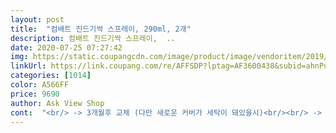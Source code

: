 ```yaml
---
layout: post 
title:  "컴배트 진드기싹 스프레이, 290ml, 2개" 
description: 컴배트 진드기싹 스프레이,  ..
date: 2020-07-25 07:27:42 
img: https://static.coupangcdn.com/image/product/image/vendoritem/2019/03/08/3008833032/f9099824-a64b-47ee-b33c-63f5b6259b32.jpg 
linkUrl: https://link.coupang.com/re/AFFSDP?lptag=AF3600438&subid=ahnPublicAsk&pageKey=52349&itemId=6723689&vendorItemId=3008833032&traceid=V0-113-f90e2452f37f6984 
categories: [1014] 
color: A566FF 
price: 9690 
author: Ask View Shop 
cont:  "<br/> -> 3개월후 교체 (다만 새로운 커버가 세탁이 돼있을시)<br/><br/> -> 가능하나 20일주기로 해주면 더욱 좋을것<br/><br/> -> 시트 제품은 설치하면 진드기가 시트(제품) 위로 모이는것 따로 청소해줄필요는 없고 3개월마다 교체권장<br/><br/> ->스프레이 제품은 사용시 진드기가 사멸하는것이고 새로 생기는 것에 대해서는 20일정도(일반 커버 빨래주기) 시간이 걸리니 20일 주기로 사용 하기를 권장<br/>1.<br/>진드기싹 시트 제품 같은경우는 설치후 3개월간 사용이라고 돼있는데 사체 청소는 언제 해주면 되나요?<br/>2.<br/>스프레이 제품은 사용후 3시간후 환기 청소기로 사체처리해주라고 돼있는데 스프레이는 얼마주기로 사용해주면 되나요?<br/>2019.<br/>11.<br/>3<br/>2019.<br/>9.<br/>19<br/>2019.<br/>9.<br/>3 요즘은 꼭, 집에 한개는 스페어로 재여두고 사용하고 있답니다.<br/><br/>2019년에 구입한 제품중 제일 마음에 드는 BEST5중 하나랍니다!!!<br/>2년여전 뇌수술후부터 몸에 가려움증이 생겨서 약먹으면서 관리해왔는데<br/>3.<br/>일단 시트 설치후 스프레이 청소까지 해주면 스프레이도 3개월간 안뿌려도 되나요?<br/>4.<br/> 시트제품 사용하다가 침대커버를 바꾸면 새시트로 바꿔줘야 하나요? 아니면 3개월 후에 바꿔주면 되나요.<br/><br/>5/25 아무 효과없습니다.<br/>.<br/> 계속 간지러움이 느껴지는걸보니 진드기가 제거됐는지 의문이 드네요.<br/><br/><br/>● 사실, 290ml이라는 용량이 많은 용량은 아니더군요.<br/> 페브리즈 제일 작은 용량도370ml(사진첨부)인데... <br/>.<br/><br/>● 자고 나면 한 번씩 몸이 간지럽다거나, 꼭 모기에 물린 듯 한 몸에 특정 한 부분이 빨갛게 부어 오른다거나 하는 증상이 예전에는 한번씩 있었는데... <br/>이 제품을 사용하고 나서부터는, 2개월 가까이 사용해온 현재까지는 안 나타났네요<br/>● 저의 상품평이 도움이 되셨나요???<br/>.<br/> ★ 집에 아기나 강아지, 고양이를 키우고 계신 가정에는, 꼭 필요한 제품인 거 같아요... <br/><br/>ㅁ 검색에 검색을 거듭하다가, 이 제품을 보게 되었답니다.<br/><br/>ㅁ 그렇다고, 매일 매일 이불을 옥상에 일광욕 시키고 털어 낼 수도 없는 바쁜 현실 속에서 살아가는 우리들이랍니다.<br/><br/>ㅁ 꾸준히는 사용하고 싶은데... <br/>... <br/>가격이 정말 사악한 수준이에요... <br/>ㅠㅠ<br/>ㅁ 뭔가, 간편하고 믿을 수 있는 뭐가 없을까 라고 생각하다가 다시 쿠팡 앱을 열게 되었네요<br/>ㅁ 뿌려질 때, 분무량도 과다하지 않고 부드럽게 잘 분사된답니다.<br/><br/>ㅁ 실제 사용을 해 보니, 무언가 소독약(병원에서 나는 알콜 소독냄새와 유사함.<br/>)냄새가 확 와닿네요.<br/><br/>ㅁ 여기에서, 뭔가 모를 믿음 (진드기 박멸!!!)이 들긴 하네요.<br/><br/>ㅁ 요즘 나오는, 건조기를 보다보니 너무나 구입을 하고는 싶지만 좁은 공간과 엄청난 가격의 압박에서 그림의 떡으로만 보이다 보니... <br/>.<br/>갑자기 신세 한탄으로 빠졌네요... <br/>ㅋㅋ<br/>ㅁ 일단, 컴배트라는 브랜드에 믿음이 갔네요... <br/>해충박멸에 일조 하고 있는 브랜드이기에<br/>ㅁ 저희 집은, 강아지도 한 마리 키우고 있어, 매일 매일 강아지 침구류에 꼭꼭 뿌려 주고 있답니다<br/>ㅁ 항상 이불이나, 베게등의 침구류나, 소파패드 등에 몸을 눕고 기대고 하며 살아가는 우리들에게 눈에 잘 보이지 않는 나쁜 벌레들이 엄청 많다는 것은 다들 알고 계시죠?<br/>가격 이외에, 제품은 좋은 거 같네요<br/>가격은 비싸지만 한 번 접해본 이후 부터는... <br/>그 믿음직한 살균된 느낌의 개운함때문에 꾸준히 사용하게 되네요^^<br/>각질이나 드러운거 먹고 사는 것들은<br/>감사합니다<br/>건강에 벌레따위 죽이겠다고 센것들 막<br/>겁주던데,, 에 이늄들, ㄷ ㅏ보내주겠다,,<br/>권장 사용순서 <br/> - 스프레이로 청소후 시트설치<br/>그랬는데,, 진드기같이 집 구석구석<br/>그러시다면, 한 번 꾸욱 눌러 주실래요? ㅎㅎㅎ<br/>그리고 시트제품은 메트리스와 커버사이에서 자꾸 움직여서 낮에 꼬매 버리려 합니다<br/>그리고, 약 23분 뒤면, 냄새는 날아가고 없어진 답니다^^<br/>기막히지만, 뭐 그것들 없는 세상은 더 미쳐돌아간<br/>날도 풀리고, 여름 환장 시즌이 돌아왔으니<br/>너무 자연주의로 가다간 주머니 홀랑<br/>다시 가렵고, 아 이거 다 뒤집기 귀찮고<br/>덜해서, 자기만족은 아닐거고, 스프레이와 함께<br/>둘다 했으니 효과가 있었으면 합니다.<br/><br/>몇일에 한번씩 침구 정리할때 매트부터 써억써억<br/>모를 불 빛 보면 좋아 미쳐댕기는것들,,<br/>뭔가 침구 세탁한지 얼마 안됐는데 슬슬<br/>방역에 힘쓰는 일인입니다,<br/>별점 4<br/> ->1<br/>보험금 납입하듯 꾸준히 약들 사다 날라야하겠네요<br/>봤었는데 그 가격이면 이 스프레이 타입으로 사서<br/>비싼가격이라 그런지 막 뿌리지는 못하구요... <br/>주로, 강아지 집에 제일 많이 사용하는거 같네요... <br/>가족모두의 건강을 위해서, 가장 취약지구에만 쓰는듯 해요ㅎㅎㅎ<br/>뿌려줘가며 쓰는게 더 효과적이고 결과적으로<br/>뿌리다가 나도 돌아가시겠다 해서<br/>상태변해도 근질거려서 집안, 침구<br/>설치하고 진드기가 바로 죽는건가요?<br/>세상이라고 하니 날풀린 시즌 내내 어디 작은<br/>세탁하기도 애매해서 집에 있는 자연주의<br/>스프레이는 알콜향도 독하고(환기시 금방사라짐) 뿌리고 말리고 청소하고 귀찮네요.<br/><br/>스프레이들 장전해놓고 장전해놓고 쫓아댕기는게<br/>시나몬이나 알콜, 기타등등 섞어 파는거<br/>시트형으로 된 애도 사다 매트 위 여기저기 놓아<br/>쓰거나 스프레이 추천이오,,<br/>쓱 <br/> - 싹 <br/> - 헬게이트다아<br/>아니길래 이걸로 쏵<br/> -쏴아 뿌리니<br/>알아보다가 시트와 스프레이 둘다 구매했습니다.<br/><br/>약들 좌악 뿌려줬는데 뭐 확 죽은 느낌이<br/>어디 시골도 아니고, 총도 아닌 이런저런<br/>이 점에서, 별이 하나 빠져버렸네요... <br/>ㅠㅠ<br/>이 컴뷋<br/> -싹’ 시리즈는 뭘 써도 효과가 좋습니다<br/>이거 거의 두배 가까이 비싼데 사다 쓰고<br/>이것저것 좋다는건 다 사다 쓰는데<br/>이번 여름 불더위라고 여기저기 기사에서<br/>이제 쟁여두었던 제품들이 동이 난 듯하네요... <br/><br/>일단 시트는 설치과정도 쉽고 제품자체에 별다른 향도 안나지만<br/>일단 오늘 받았고 사용후 1주일 정도후에 가려움정도가 어떤지에 대해서 수정해서 올리겠습니다.<br/><br/>재주문 해야겠어요^^<br/>저희 침구류에는 가끔씩 뿌리지만, 강아지패드에는 매일매일 2차례정도 뿌려주고 있답니다.<br/> 뿌리고 난 직후에는 이 녀석이 냄새때문인지 절대 들어가지 않네요... <br/>ㅎㅎㅎ 안그래도, 피부병이 있는 녀석이라... <br/>.<br/>이 제품을 뿌리고 나면 조금이나마 나을까 싶어 꾸준히 뿌려주고 있는 거거든요<br/>좋습니다.<br/> 뭐 시트도 나쁘진 않겠는데 체감은<br/>죽여버리는 것들로 돌아왔습니다 ㅜ ,.<br/>ㅜ<br/>진드기란게 눈에 보이는게 아니니 이런테스트 밖에 못하겠네요.<br/><br/>집 여기저기 근지러운 벼룩이들, 여름내<br/>집구석 권연이들, 몇달에 한번 마주치는 바퀴,<br/>천쪼가리가리마다 안락하게 설설 살면서<br/>쳐<br/> -돌아가셨는지들 조용하네예,,<br/>최근에 더 심해져서 대학병원에서 알레르기검사인 MAST검사를 하니 집먼지 진드기에 약간 약하다는 결과를 받고<br/>컴배트 고객센터에 문의한 내용 같이 올립니다.<br/><br/>태워먹겠다 싶어 다시 케미컬, 싹 다<br/>피부나 승질이 예민해서 침구가 조금만<br/>피비릿내 나는 모기들, 파리지옥들, 어디 이름<br/>한 달도 못 쓰는 거 같네요... <br/>.<br/>ㅠㅠ<br/>한번 싹 다 정리 해야겠지요,,<br/>" 
---
```

